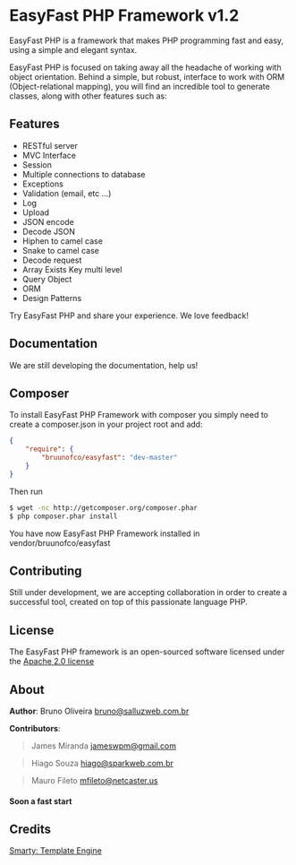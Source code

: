 # EasyFast PHP Framework v1.2

EasyFast PHP is a framework that makes PHP programming fast and easy, using a simple and elegant syntax.

EasyFast PHP is focused on taking away all the headache of working with object orientation. Behind a simple, but robust,   interface to work with ORM (Object-relational mapping), you will find an incredible tool to generate classes, along with  other features such as:

## Features
- RESTful server
- MVC Interface
- Session
- Multiple connections to database
- Exceptions
- Validation (email, etc ...)
- Log
- Upload
- JSON encode
- Decode JSON
- Hiphen to camel case
- Snake to camel case
- Decode request
- Array Exists Key multi level
- Query Object
- ORM
- Design Patterns

Try EasyFast PHP and share your experience. We love feedback!

## Documentation
We are still developing the documentation, help us!

## Composer

To install EasyFast PHP Framework with composer you simply need to create a composer.json in your project root and add:

```json
{
    "require": {
        "bruunofco/easyfast": "dev-master"
    }
}
```

Then run

```bash
$ wget -nc http://getcomposer.org/composer.phar
$ php composer.phar install
```

You have now EasyFast PHP Framework installed in vendor/bruunofco/easyfast

## Contributing
Still under development, we are accepting collaboration in order to create a successful tool, created on top of this passionate language PHP.

## License
The EasyFast PHP framework is an open-sourced software licensed under the [Apache 2.0 license](http://www.apache.org/licenses/LICENSE-2.0)

## About
**Author**: Bruno Oliveira <bruno@salluzweb.com.br>

**Contributors**: 

> James Miranda <jameswpm@gmail.com>

> Hiago Souza <hiago@sparkweb.com.br>

> Mauro Fileto <mfileto@netcaster.us>

#### Soon a fast start

## Credits
[Smarty: Template Engine](https://github.com/smarty-php/smarty)
